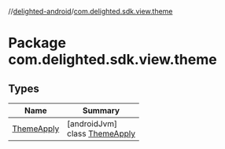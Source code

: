 //[delighted-android](../../index.md)/[com.delighted.sdk.view.theme](index.md)

# Package com.delighted.sdk.view.theme

## Types

| Name | Summary |
|---|---|
| [ThemeApply](-theme-apply/index.md) | [androidJvm]<br>class [ThemeApply](-theme-apply/index.md) |

